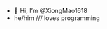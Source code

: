 - 👋 Hi, I’m @XiongMao1618
- he/him /// loves programming

<!---
XiongMao1618/XiongMao1618 is a ✨ special ✨ repository because its `README.md` (this file) appears on your GitHub profile.
You can click the Preview link to take a look at your changes.
--->
